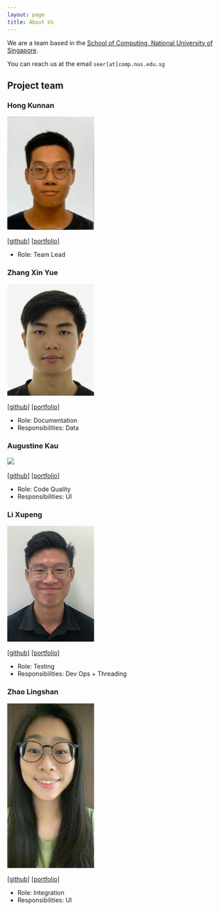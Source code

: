 ```yaml
---
layout: page
title: About Us
---
```


We are a team based in the [School of Computing, National University of Singapore](http://www.comp.nus.edu.sg).

You can reach us at the email `seer[at]comp.nus.edu.sg`

## Project team

### Hong Kunnan

<img src="images/kunnan97.png" width="200px">

[[github](https://github.com/kunnan97)]
[[portfolio](team/kunnan97.md)]

* Role: Team Lead

### Zhang Xin Yue

<img src="images/xyzhangg.png" width="200px">

[[github](http://github.com/xyzhangg)]
[[portfolio](team/xyzhangg.md)]

* Role: Documentation
* Responsibilities: Data

### Augustine Kau

<img src="images/augustinekau.png" width="200px">

[[github](http://github.com/augustinekau)]
[[portfolio](team/augustinekau.md)]

* Role: Code Quality
* Responsibilities: UI

### Li Xupeng

<img src="images/pongzers.png" width="200px">

[[github](http://github.com/pongzers)]
[[portfolio](team/pongzers.md)]

* Role: Testing
* Responsibilities: Dev Ops + Threading

### Zhao Lingshan

<img src="images/zhaolingshan.png" width="200px">

[[github](http://github.com/zhaolingshan)]
[[portfolio](team/zhaolingshan.md)]

* Role: Integration
* Responsibilities: UI
